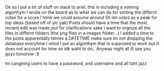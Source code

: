 Ok so I put a lot of stuff on slack to ariel.  this is including a voteing algorthym
I wrote on the board as to what we can do for sorting the differnt votes for a score
I htink we could assume around 50 ish votes as a peak for top ideas (based off of yic yak)
Posts should have a time that the most recient edit was made jsut for clarifications sake
I want to orgnize all the files in differnt folders (the png files in a images folder...)
I added a time to the posts apparentally tehres a DATETIME
make sure im not dropping the database everytime I relod
I put an algorthym that Is supposed to work but it does not account for time so idk waht to do.. 
Anyway night all
Ill see you guys tomorow :3

Im cangeing users to have a password, and username and all taht jazz